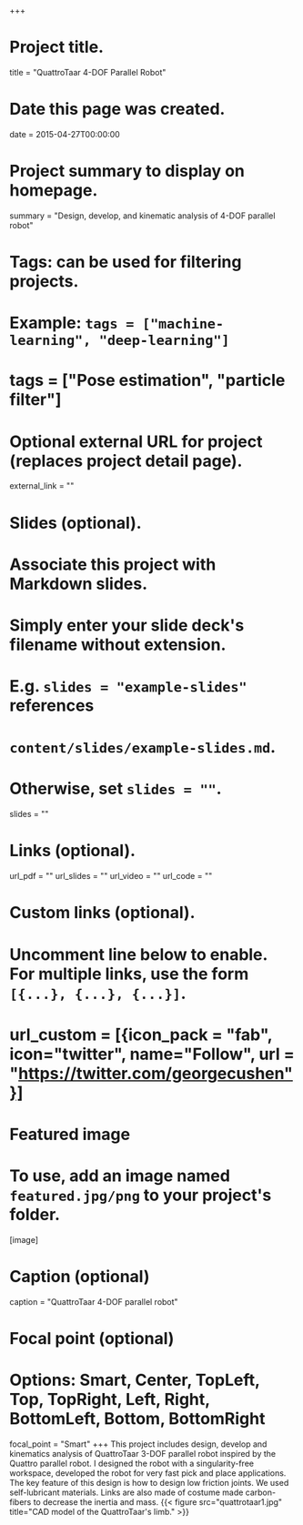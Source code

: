 +++
# Project title.
title = "QuattroTaar 4-DOF Parallel Robot"

# Date this page was created.
date = 2015-04-27T00:00:00

# Project summary to display on homepage.
summary = "Design, develop, and kinematic analysis of 4-DOF parallel robot"
# Tags: can be used for filtering projects.
# Example: `tags = ["machine-learning", "deep-learning"]`
# tags = ["Pose estimation", "particle filter"]

# Optional external URL for project (replaces project detail page).
external_link = ""

# Slides (optional).
#   Associate this project with Markdown slides.
#   Simply enter your slide deck's filename without extension.
#   E.g. `slides = "example-slides"` references
#   `content/slides/example-slides.md`.
#   Otherwise, set `slides = ""`.
slides = ""


# Links (optional).
url_pdf = ""
url_slides = ""
url_video = ""
url_code = ""

# Custom links (optional).
#   Uncomment line below to enable. For multiple links, use the form `[{...}, {...}, {...}]`.
#   url_custom = [{icon_pack = "fab", icon="twitter", name="Follow", url = "https://twitter.com/georgecushen"}]

# Featured image
# To use, add an image named `featured.jpg/png` to your project's folder.
[image]
  # Caption (optional)
  caption = "QuattroTaar 4-DOF parallel robot"

  # Focal point (optional)
  # Options: Smart, Center, TopLeft, Top, TopRight, Left, Right, BottomLeft, Bottom, BottomRight
  focal_point = "Smart"
+++
This project includes design, develop and kinematics analysis of QuattroTaar 3-DOF parallel robot inspired by the Quattro parallel robot.
 I designed the robot with a singularity-free workspace, developed the robot for very fast pick and place applications. The key feature of this design is how to design low friction joints. We used self-lubricant materials. Links are also made of costume made carbon-fibers to decrease the inertia and mass.
{{< figure src="quattrotaar1.jpg" title="CAD model of the QuattroTaar's limb." >}}
